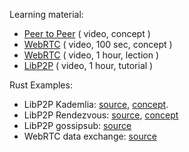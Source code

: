 Learning material: 
- [Peer to Peer](https://www.youtube.com/watch?v=2v6KqRB7adg) ( video, concept ) 
- [WebRTC](https://www.youtube.com/watch?v=WmR9IMUD_CY) ( video, 100 sec, concept )
- [WebRTC](https://www.youtube.com/watch?v=FExZvpVvYxA) ( video, 1 hour, lection )
- [LibP2P](https://www.youtube.com/watch?v=mYdSpGJFPTs) ( video, 1 hour, tutorial )

Rust Examples:
- LibP2P Kademlia: [source](https://github.com/libp2p/rust-libp2p/blob/master/examples/ipfs-kad/src/main.rs), [concept](https://github.com/libp2p/specs/blob/master/kad-dht/README.md).
- LibP2P Rendezvous: [source](https://github.com/libp2p/rust-libp2p/tree/master/protocols/rendezvous/), [concept](https://github.com/libp2p/specs/blob/master/rendezvous/README.md) 
- LibP2P gossipsub: [source](https://github.com/libp2p/rust-libp2p/blob/master/examples/chat-example/src/main.rs)
- WebRTC data exchange: [source](https://github.com/webrtc-rs/webrtc/blob/master/examples/examples/data-channels/data-channels.rs)